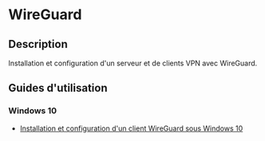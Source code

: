 # WireGuard
## Description
Installation et configuration d'un serveur et de clients VPN avec WireGuard.

##	Guides d'utilisation
### Windows 10
* [Installation et configuration d'un client WireGuard sous Windows 10](README_CLIENT_WINDOWS10.md)